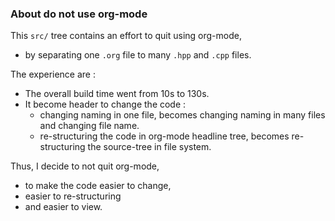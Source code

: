 ### About do not use org-mode

This `src/` tree contains an effort to quit using org-mode,
- by separating one `.org` file to many `.hpp` and `.cpp` files.

The experience are :
- The overall build time went from 10s to 130s.
- It become header to change the code :
  - changing naming in one file,
    becomes changing naming in many files and changing file name.
  - re-structuring the code in org-mode headline tree,
    becomes re-structuring the source-tree in file system.

Thus, I decide to not quit org-mode,
- to make the code easier to change,
- easier to re-structuring
- and easier to view.
